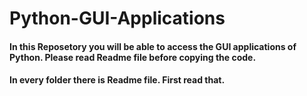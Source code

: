 # Python-GUI-Applications
#### In this Reposetory you will be able to access the GUI applications of Python. Please read Readme file before copying the code.
#### In every folder there is Readme file. First read that.
